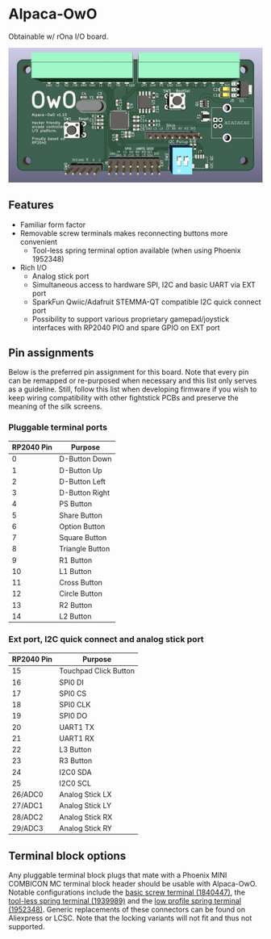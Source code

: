 # Alpaca-OwO

Obtainable w/ rOna I/O board.

![Alpaca-OwO-front](./assets/Alpaca-OwO-front.webp)

## Features

- Familiar form factor
- Removable screw terminals makes reconnecting buttons more convenient
  - Tool-less spring terminal option available (when using Phoenix 1952348)
- Rich I/O
  - Analog stick port
  - Simultaneous access to hardware SPI, I2C and basic UART via EXT port
  - SparkFun Qwiic/Adafruit STEMMA-QT compatible I2C quick connect port
  - Possibility to support various proprietary gamepad/joystick interfaces with RP2040 PIO and spare GPIO on EXT port

## Pin assignments

Below is the preferred pin assignment for this board. Note that every pin can be remapped or re-purposed when necessary and this list only serves as a guideline. Still, follow this list when developing firmware if you wish to keep wiring compatibility with other fightstick PCBs and preserve the meaning of the silk screens.

### Pluggable terminal ports

| RP2040 Pin | Purpose |
| ---------- | ------- |
| 0 | D-Button Down |
| 1 | D-Button Up |
| 2 | D-Button Left |
| 3 | D-Button Right |
| 4 | PS Button |
| 5 | Share Button |
| 6 | Option Button |
| 7 | Square Button |
| 8 | Triangle Button |
| 9 | R1 Button |
| 10 | L1 Button |
| 11 | Cross Button |
| 12 | Circle Button |
| 13 | R2 Button |
| 14 | L2 Button |

### Ext port, I2C quick connect and analog stick port

| RP2040 Pin | Purpose |
| ---------- | ------- |
| 15 | Touchpad Click Button |
| 16 | SPI0 DI |
| 17 | SPI0 CS |
| 18 | SPI0 CLK |
| 19 | SPI0 DO |
| 20 | UART1 TX |
| 21 | UART1 RX |
| 22 | L3 Button |
| 23 | R3 Button |
| 24 | I2C0 SDA |
| 25 | I2C0 SCL |
| 26/ADC0 | Analog Stick LX |
| 27/ADC1 | Analog Stick LY |
| 28/ADC2 | Analog Stick RX |
| 29/ADC3 | Analog Stick RY |

## Terminal block options

Any pluggable terminal block plugs that mate with a Phoenix MINI COMBICON MC terminal block header should be usable with Alpaca-OwO. Notable configurations include the [basic screw terminal (1840447)](https://www.phoenixcontact.com/en-us/products/pcb-plug-mc-1510-st-35-1840447), the [tool-less spring terminal (1939989)](https://www.phoenixcontact.com/en-us/products/pcb-plug-fk-mcp-1510-st-35-1939989) and the [low profile spring terminal (1952348)](https://www.phoenixcontact.com/en-us/products/pcb-plug-fmc-1510-st-35-1952348). Generic replacements of these connectors can be found on Aliexpress or LCSC. Note that the locking variants will not fit and thus not supported.
